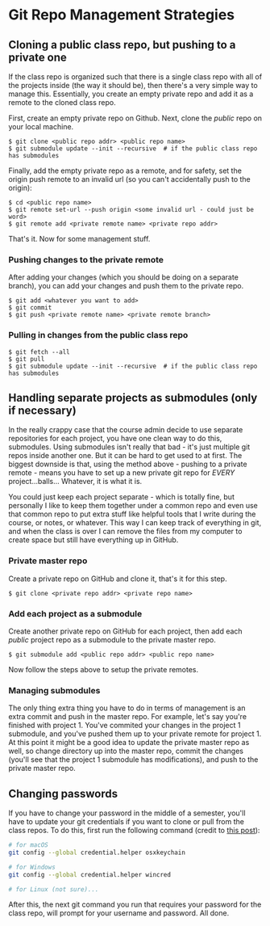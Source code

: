 # Git Repo Management Strategies

## Cloning a public class repo, but pushing to a private one

If the class repo is organized such that there is a single class repo with all of the projects inside (the way it should be), then there's a very simple way to manage this. Essentially, you create an empty private repo and add it as a remote to the cloned class repo.

First, create an empty private repo on Github. Next, clone the _public_ repo on your local machine.
```
$ git clone <public repo addr> <public repo name>
$ git submodule update --init --recursive  # if the public class repo has submodules
```
Finally, add the empty private repo as a remote, and for safety, set the origin push remote to an invalid url (so you can't accidentally push to the origin):
```
$ cd <public repo name>
$ git remote set-url --push origin <some invalid url - could just be word>
$ git remote add <private remote name> <private repo addr>
```
That's it. Now for some management stuff.

### Pushing changes to the private remote

After adding your changes (which you should be doing on a separate branch), you can add your changes and push them to the private repo.
```
$ git add <whatever you want to add>
$ git commit
$ git push <private remote name> <private remote branch>
```

### Pulling in changes from the public class repo
```
$ git fetch --all
$ git pull
$ git submodule update --init --recursive  # if the public class repo has submodules
```
## Handling separate projects as submodules (only if necessary)

In the really crappy case that the course admin decide to use separate repositories for each project, you have one clean way to do this, submodules. Using submodules isn't really that bad - it's just multiple git repos inside another one. But it can be hard to get used to at first. The biggest downside is that, using the method above - pushing to a private remote - means you have to set up a new private git repo for _EVERY_ project...balls... Whatever, it is what it is.

You could just keep each project separate - which is totally fine, but personally I like to keep them together under a common repo and even use that common repo to put extra stuff like helpful tools that I write during the course, or notes, or whatever. This way I can keep track of everything in git, and when the class is over I can remove the files from my computer to create space but still have everything up in GitHub.

### Private master repo

Create a private repo on GitHub and clone it, that's it for this step.
```
$ git clone <private repo addr> <private repo name>
```

### Add each project as a submodule

Create another private repo on GitHub for each project, then add each _public_ project repo as a submodule to the private master repo.
```
$ git submodule add <public repo addr> <public repo name>
```

Now follow the steps above to setup the private remotes.

### Managing submodules

The only thing extra thing you have to do in terms of management is an extra commit and push in the master repo. For example, let's say you're finished with project 1. You've commited your changes in the project 1 submodule, and you've pushed them up to your private remote for project 1. At this point it might be a good idea to update the private master repo as well, so change directory up into the master repo, commit the changes (you'll see that the project 1 submodule has modifications), and push to the private master repo.

## Changing passwords

If you have to change your password in the middle of a semester, you'll have to update your git credentials if you want to clone or pull from the class repos. To do this, first run the following command (credit to [this post](https://stackoverflow.com/a/20195558/2600813)):

```bash
# for macOS
git config --global credential.helper osxkeychain

# for Windows
git config --global credential.helper wincred

# for Linux (not sure)...
```

After this, the next git command you run that requires your password for the class repo, will prompt for your username and password. All done.
